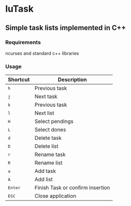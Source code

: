 # luTask
## Simple task lists implemented in C++

### Requirements
ncurses and standard c++ libraries

### Usage

Shortcut | Description | 
--- | --- |
<kbd>h</kbd> | Previous task |
<kbd>j</kbd> | Next task |
<kbd>k</kbd> | Previous task |
<kbd>l</kbd> | Next list |
<kbd>H</kbd> | Select pendings |
<kbd>L</kbd> | Select dones |
<kbd>d</kbd> | Delete task | 
<kbd>D</kbd> | Delete list | 
<kbd>r</kbd> | Rename task |
<kbd>R</kbd> | Rename list |
<kbd>a</kbd> | Add task |
<kbd>A</kbd> | Add list |
<kbd>Enter</kbd> | Finish Task or confirm insertion |
<kbd>ESC</kbd> | Close application |
